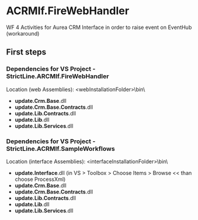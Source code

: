 # ACRMIf.FireWebHandler
WF 4 Activities for Aurea CRM Interface in order to raise event on EventHub (workaround)

## First steps

### Dependencies for VS Project - StrictLine.ARCMIf.FireWebHandler
Location (web Assemblies): \<webInstallationFolder\>\bin\
- **update.Crm.Base**.dll
- **update.Crm.Base.Contracts**.dll
- **update.Lib.Contracts**.dll
- **update.Lib**.dll
- **update.Lib.Services**.dll

### Dependencies for VS Project - StrictLine.ACRMIf.SampleWorkflows
Location (interface Assemblies): \<interfaceInstallationFolder\>\bin\
- **update.Interface**.dll (in VS > Toolbox > Choose Items > Browse << than choose ProcessXml)
- **update.Crm.Base**.dll
- **update.Crm.Base.Contracts**.dll
- **update.Lib.Contracts**.dll
- **update.Lib**.dll
- **update.Lib.Services**.dll
